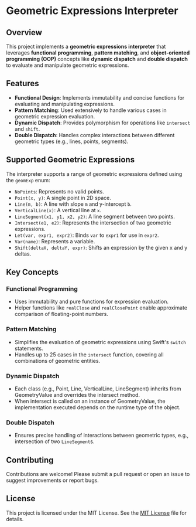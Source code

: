 # Geometric Expressions Interpreter

## Overview

This project implements a **geometric expressions interpreter** that leverages **functional programming**, **pattern matching**, and **object-oriented programming (OOP)** concepts like **dynamic dispatch** and **double dispatch** to evaluate and manipulate geometric expressions.

## Features

- **Functional Design**: Implements immutability and concise functions for evaluating and manipulating expressions.
- **Pattern Matching**: Used extensively to handle various cases in geometric expression evaluation.
- **Dynamic Dispatch**: Provides polymorphism for operations like `intersect` and `shift`.
- **Double Dispatch**: Handles complex interactions between different geometric types (e.g., lines, points, segments).

## Supported Geometric Expressions

The interpreter supports a range of geometric expressions defined using the `geomExp` enum:

- `NoPoints`: Represents no valid points.
- `Point(x, y)`: A single point in 2D space.
- `Line(m, b)`: A line with slope `m` and y-intercept `b`.
- `VerticalLine(x)`: A vertical line at `x`.
- `LineSegment(x1, y1, x2, y2)`: A line segment between two points.
- `Intersect(e1, e2)`: Represents the intersection of two geometric expressions.
- `Let(var, expr1, expr2)`: Binds `var` to `expr1` for use in `expr2`.
- `Var(name)`: Represents a variable.
- `Shift(deltaX, deltaY, expr)`: Shifts an expression by the given x and y deltas.

## Key Concepts

### Functional Programming

- Uses immutability and pure functions for expression evaluation.
- Helper functions like `realClose` and `realClosePoint` enable approximate comparison of floating-point numbers.

### Pattern Matching

- Simplifies the evaluation of geometric expressions using Swift's `switch` statements.
- Handles up to 25 cases in the `intersect` function, covering all combinations of geometric entities.

### Dynamic Dispatch

- Each class (e.g., Point, Line, VerticalLine, LineSegment) inherits from GeometryValue and overrides the intersect method.
- When intersect is called on an instance of GeometryValue, the implementation executed depends on the runtime type of the object.

### Double Dispatch

- Ensures precise handling of interactions between geometric types, e.g., intersection of two `LineSegment`s.


## Contributing
Contributions are welcome! Please submit a pull request or open an issue to suggest improvements or report bugs.

## License
This project is licensed under the MIT License. See the [MIT License](LICENSE) file for details.